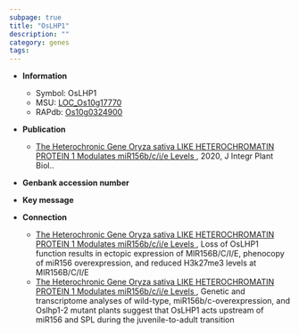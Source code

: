 ```yaml
---
subpage: true
title: "OsLHP1"
description: ""
category: genes
tags: 
---
```


* **Information**  
    + Symbol: OsLHP1  
    + MSU: [LOC_Os10g17770](http://rice.plantbiology.msu.edu/cgi-bin/ORF_infopage.cgi?orf=LOC_Os10g17770)  
    + RAPdb: [Os10g0324900](http://rapdb.dna.affrc.go.jp/viewer/gbrowse_details/irgsp1?name=Os10g0324900)  

* **Publication**  
    + [The Heterochronic Gene Oryza sativa LIKE HETEROCHROMATIN PROTEIN 1 Modulates miR156b/c/i/e Levels ](http://www.ncbi.nlm.nih.gov/pubmed?term=The+Heterochronic+Gene+Oryza+sativa+LIKE+HETEROCHROMATIN+PROTEIN+1+Modulates+miR156b/c/i/e+Levels+%5BTitle%5D), 2020, J Integr Plant Biol..

* **Genbank accession number**  

* **Key message**  

* **Connection**  
    + [The Heterochronic Gene Oryza sativa LIKE HETEROCHROMATIN PROTEIN 1 Modulates miR156b/c/i/e Levels ](http://www.ncbi.nlm.nih.gov/pubmed?term=The+Heterochronic+Gene+Oryza+sativa+LIKE+HETEROCHROMATIN+PROTEIN+1+Modulates+miR156b/c/i/e+Levels+%5BTitle%5D),  Loss of OsLHP1 function results in ectopic expression of MIR156B/C/I/E, phenocopy of miR156 overexpression, and reduced H3k27me3 levels at MIR156B/C/I/E
    + [The Heterochronic Gene Oryza sativa LIKE HETEROCHROMATIN PROTEIN 1 Modulates miR156b/c/i/e Levels ](http://www.ncbi.nlm.nih.gov/pubmed?term=The+Heterochronic+Gene+Oryza+sativa+LIKE+HETEROCHROMATIN+PROTEIN+1+Modulates+miR156b/c/i/e+Levels+%5BTitle%5D),  Genetic and transcriptome analyses of wild-type, miR156b/c-overexpression, and Oslhp1-2 mutant plants suggest that OsLHP1 acts upstream of miR156 and SPL during the juvenile-to-adult transition



